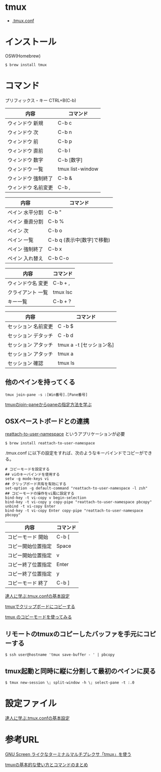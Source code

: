 # tmux

* [.tmux.conf](.tmux.conf)

# インストール

OSW(Homebrew)

	$ brew install tmux

# コマンド

プリフィックス・キー
CTRL+B(C-b)

内容                | コマンド
--------------------|----------------------
ウィンドウ 新規     | C-b c
ウィンドウ 次       | C-b n
ウィンドウ 前       | C-b p
ウィンドウ 直前     | C-b l
ウィンドウ 数字     | C-b [数字]
ウィンドウ 一覧     | tmux list-window
ウィンドウ 強制終了 | C-b &	
ウィンドウ 名前変更 | C-b ,

内容                | コマンド
--------------------|--------------------------
ペイン 水平分割     | C-b "
ペイン 垂直分割     | C-b %
ペイン 次           | C-b o
ペイン 一覧         | C-b q (表示中[数字]で移動)
ペイン 強制終了     | C-b x
ペイン 入れ替え     | C-b C-o

内容                | コマンド
--------------------|--------------------------
ウィンドウ名 変更   | C-b + ,
クライアント 一覧   | tmux lsc
キー一覧            | C-b + ?

内容                | コマンド
--------------------|--------------------------
セッション 名前変更 | C	-b $
セッション デタッチ | C	-b d
セッション アタッチ | tmux a -t [セッション名]
セッション アタッチ | tmux a
セッション 確認     | tmux ls

## 他のペインを持ってくる

	tmux join-pane -s :[Win番号].[Pane番号]

[tmuxのjoin-paneからpaneの指定方法を学ぶ](http://d.hatena.ne.jp/kozo2/20111202/1322827858)

## OSXペーストボードとの連携

[reattach-to-user-namespace](https://github.com/ChrisJohnsen/tmux-MacOSX-pasteboard) というアプリケーションが必要

	$ brew install reattach-to-user-namespace

.tmux.conf に以下の設定をすれば、次のようなキーバインドでコピーができる。

	# コピーモードを設定する
	## viのキーバインドを使用する
	setw -g mode-keys vi
	## クリップボード共有を有効にする
	set-option -g default-command "reattach-to-user-namespace -l zsh"
	## コピーモードの操作をvi風に設定する
	bind-key -t vi-copy v begin-selection
	bind-key -t vi-copy y copy-pipe "reattach-to-user-namespace pbcopy"
	unbind -t vi-copy Enter
	bind-key -t vi-copy Enter copy-pipe "reattach-to-user-namespace pbcopy"

内容                | コマンド
--------------------|--------------------------
コピーモード 開始   | C-b [
コピー開始位置指定  | Space
コピー開始位置指定  | v
コピー終了位置指定  | Enter
コピー終了位置指定  | y
コピーモード 終了	  | C-b ]	

[達人に学ぶ.tmux.confの基本設定](http://qiita.com/succi0303/items/cb396704493476373edf)

[tmuxでクリップボードにコピーする](http://qiita.com/c8112002/items/71361e347e430f9bb14e)

[tmux のコピーモードを使ってみる](http://inokara.hateblo.jp/entry/2013/07/04/233051)

## リモートのtmuxのコピーしたバッファを手元にコピーする

	$ ssh user@hostname 'tmux save-buffer - ' | pbcopy

## tmux起動と同時に縦に分割して最初のペインに戻る

	$ tmux new-session \; split-window -h \; select-pane -t :.0

# 設定ファイル

[達人に学ぶ.tmux.confの基本設定](http://qiita.com/succi0303/items/cb396704493476373edf)

# 参考URL

[GNU Screen ライクなターミナルマルチプレクサ「tmux」を使う](http://d.hatena.ne.jp/eco31/20101126/1290725841)

[tmuxの基本的な使い方とコマンドのまとめ](http://www.task-notes.com/entry/20150711/1436583600)

